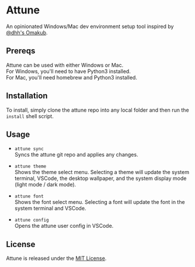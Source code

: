 # Attune
An opinionated Windows/Mac dev environment setup tool inspired by [@dhh's Omakub](https://github.com/basecamp/omakub).

## Prereqs
Attune can be used with either Windows or Mac.<br/>
For Windows, you'll need to have Python3 installed.<br/>
For Mac, you'll need homebrew and Python3 installed.

## Installation
To install, simply clone the attune repo into any local folder and then run the `install` shell script.

## Usage
* `attune sync`<br/>
Syncs the attune git repo and applies any changes.

* `attune theme`<br/>
Shows the theme select menu. Selecting a theme will update the system terminal, VSCode, the desktop wallpaper, and the system display mode (light mode / dark mode).

* `attune font`<br/>
Shows the font select menu. Selecting a font will update the font in the system terminal and VSCode.

* `attune config`<br/>
Opens the attune user config in VSCode.

## License
Attune is released under the [MIT License](https://opensource.org/licenses/MIT).
